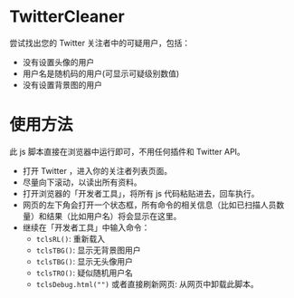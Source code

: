 # TwitterCleaner
尝试找出您的 Twitter 关注者中的可疑用户，包括：
- 没有设置头像的用户
- 用户名是随机码的用户(可显示可疑级别数值)
- 没有设置背景图的用户

# 使用方法
此 js 脚本直接在浏览器中运行即可，不用任何插件和 Twitter API。
- 打开 Twitter ，进入你的关注者列表页面。
- 尽量向下滚动，以读出所有资料。
- 打开浏览器的「开发者工具」，将所有 js 代码粘贴进去，回车执行。
- 网页的左下角会打开一个状态框，所有命令的相关信息（比如已扫描人员数量）和结果（比如用户名）将会显示在这里。
- 继续在「开发者工具」中输入命令：
  - `tclsRL()`: 重新载入
  - `tclsTBG()`: 显示无背景图用户
  - `tclsTBG()`: 显示无头像用户
  - `tclsTRO()`: 疑似随机用户名
  - `tclsDebug.html("")` 或者直接刷新网页: 从网页中卸载此脚本。